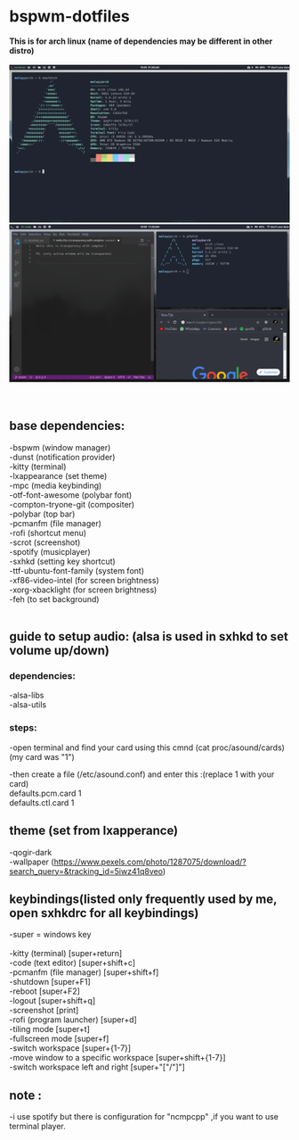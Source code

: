 # bspwm-dotfiles

**This is for arch linux (name of dependencies may be different in other distro)**
<br /><br />
![Screenshot](neofetch.png) <br/>
![Screenshot](show.png)<br />
<br /><br />
## base dependencies:
-bspwm                  (window manager)<br />
-dunst                  (notification provider)<br />
-kitty                  (terminal)<br />
-lxappearance           (set theme)<br />
-mpc                    (media keybinding)<br />
-otf-font-awesome       (polybar font)<br />
-compton-tryone-git     (compositer)<br />
-polybar                (top bar)<br />
-pcmanfm                (file manager)<br />
-rofi                   (shortcut menu)<br />
-scrot                  (screenshot)<br />
-spotify                (musicplayer)<br />
-sxhkd                  (setting key shortcut)<br />
-ttf-ubuntu-font-family (system font)<br />
-xf86-video-intel       (for screen brightness)<br />
-xorg-xbacklight        (for screen brightness)<br />
-feh                    (to set background)
<br /><br />




## guide to setup audio: (alsa is used in sxhkd to set volume up/down)
### dependencies:
-alsa-libs <br />
-alsa-utils <br />

### steps:
-open terminal and find your card using this cmnd (cat proc/asound/cards) <br />
(my card was "1") <br />

-then create a file (/etc/asound.conf) and enter this :(replace 1 with your card) <br />
defaults.pcm.card 1 <br />
defaults.ctl.card 1 <br />


## theme (set from lxapperance)
-qogir-dark <br />
-wallpaper (https://www.pexels.com/photo/1287075/download/?search_query=&tracking_id=5iwz41q8veo)

## keybindings(listed only frequently used by me, open sxhkdrc for all keybindings)
-super = windows key
<br/><br/>
-kitty (terminal) [super+return] <br />
-code (text editor) [super+shift+c] <br />
-pcmanfm (file manager) [super+shift+f] <br />
-shutdown [super+F1] <br />
-reboot [super+F2] <br />
-logout [super+shift+q] <br />
-screenshot [print] <br />
-rofi (program launcher) [super+d] <br />
-tiling mode [super+t] <br />
-fullscreen mode [super+f] <br />
-switch workspace [super+{1-7}] <br />
-move window to a specific workspace [super+shift+{1-7}] <br />
-switch workspace left and right [super+"["/"]"]<br />
## note :
-i use spotify but there is configuration for "ncmpcpp" ,if you want to use terminal player.
